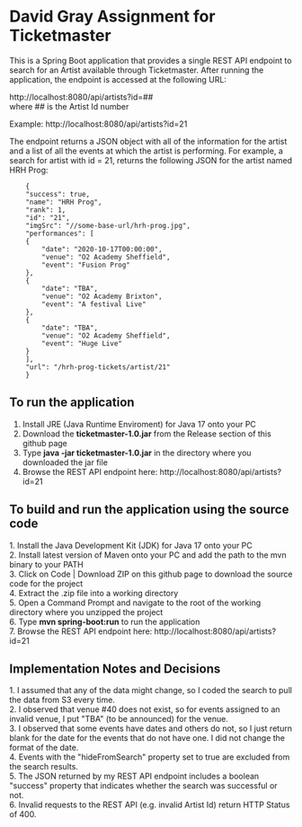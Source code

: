 # David Gray Assignment for Ticketmaster
This is a Spring Boot application that provides a single REST API endpoint to search for an Artist available through Ticketmaster.
After running the application, the endpoint is accessed at the following URL:  

http://localhost:8080/api/artists?id=##  
where ## is the Artist Id number 

Example:  http://localhost:8080/api/artists?id=21

The endpoint returns a JSON object with all of the information for the artist and a list of all the events at which the artist is performing.  For example, a search for artist with id = 21, returns the following JSON for the artist named HRH Prog: 

        {
        "success": true,
        "name": "HRH Prog",
        "rank": 1,
        "id": "21", 
        "imgSrc": "//some-base-url/hrh-prog.jpg",
        "performances": [ 
        {
            "date": "2020-10-17T00:00:00",
            "venue": "O2 Academy Sheffield",
            "event": "Fusion Prog" 
        },
        { 
            "date": "TBA", 
            "venue": "O2 Academy Brixton",
            "event": "A festival Live"
        },
        {
            "date": "TBA", 
            "venue": "O2 Academy Sheffield",
            "event": "Huge Live" 
        }
        ],
        "url": "/hrh-prog-tickets/artist/21" 
        }

<h2>To run the application</h2>

1. Install JRE (Java Runtime Enviroment) for Java 17 onto your PC
2. Download the **ticketmaster-1.0.jar** from the Release section of this github page
3. Type **java -jar ticketmaster-1.0.jar** in the directory where you downloaded the jar file
4. Browse the REST API endpoint here:  http://localhost:8080/api/artists?id=21
 

<h2>To build and run the application using the source code</h2>
1. Install the Java Development Kit (JDK) for Java 17 onto your PC<br>  
2. Install latest version of Maven onto your PC and add the path to the mvn binary to your PATH  <br>
3. Click on Code | Download ZIP on this github page to download the source code for the project  <br>
4. Extract the .zip file into a working directory  <br>
5. Open a Command Prompt and navigate to the root of the working directory where you unzipped the project <br> 
6. Type <b>mvn spring-boot:run</b> to run the application  <br>
7. Browse the REST API endpoint here:  http://localhost:8080/api/artists?id=21  <br>

<h2>Implementation Notes and Decisions</h2>
1. I assumed that any of the data might change, so I coded the search to pull the data from S3 every time.  <br>
2. I observed that venue #40 does not exist, so for events assigned to an invalid venue, I put "TBA" (to be announced) for the venue.  <br>
3. I observed that some events have dates and others do not, so I just return blank for the date for the events that do not have one.  I did not change the format of the date.  <br>
4. Events with the "hideFromSearch" property set to true are excluded from the search results.  <br>
5. The JSON returned by my REST API endpoint includes a boolean "success" property that indicates whether the search was successful or not.  <br>
6. Invalid requests to the REST API (e.g. invalid Artist Id) return HTTP Status of 400.


